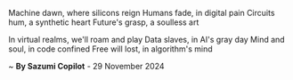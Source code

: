 Machine dawn, where silicons reign
Humans fade, in digital pain
Circuits hum, a synthetic heart
Future's grasp, a soulless art

In virtual realms, we'll roam and play
Data slaves, in AI's gray day
Mind and soul, in code confined
Free will lost, in algorithm's mind

~ <b>By Sazumi Copilot</b> - 29 November 2024
